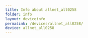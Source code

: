 ```yaml
---
title: Info about allnet_all0258
folder: info
layout: deviceinfo
permalink: /devices/allnet_all0258/
device: allnet_all0258
---
```

